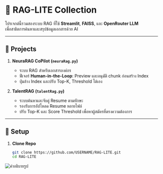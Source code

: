 # 🧠 RAG-LITE Collection

โปรเจกต์นี้รวมสองระบบ RAG ที่ใช้ **Streamlit**, **FAISS**, และ **OpenRouter LLM**  
เพื่อสาธิตการค้นหาและสรุปข้อมูลเอกสารด้วย AI

---

## 📂 Projects
1. **NeuraRAG CoPilot (`neuraRag.py`)**  
   - ระบบ RAG สำหรับเอกสารองค์กร  
   - ฟีเจอร์ **Human-in-the-Loop**: Preview และอนุมัติ chunk ก่อนสร้าง Index  
   - ปุ่มล้าง Index และปรับ Top-K, Threshold ได้เอง  

2. **TalentRAG (`talentRag.py`)**  
   - ระบบค้นหาและจับคู่ Resume ตามทักษะ  
   - รองรับการอัปโหลด Resume หลายไฟล์  
   - ปรับ Top-K และ Score Threshold เพื่อหาผู้สมัครที่ตรงความต้องการ  

---

## 🚀 Setup
1. **Clone Repo**
   ```bash
   git clone https://github.com/USERNAME/RAG-LITE.git
   cd RAG-LITE

![คำอธิบายรูป](neura.jpg)
